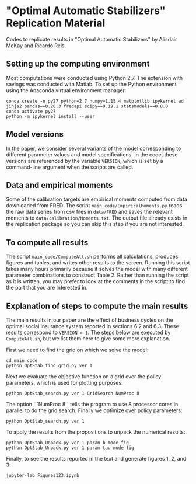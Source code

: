 # "Optimal Automatic Stabilizers" Replication Material

Codes to replicate results in "Optimal Automatic Stabilizers" by Alisdair McKay and Ricardo Reis.

## Setting up the computing environment

Most computations were conducted using Python 2.7.  The extension with savings was conducted with Matlab.  To set up the Python environment using the Anaconda virtual environment manager:
```
conda create -n py27 python=2.7 numpy=1.15.4 matplotlib ipykernel ad  jinja2 pandas==0.20.3 fredapi scipy==0.19.1 statsmodels==0.8.0
conda activate py27
python -m ipykernel install --user
```

## Model versions

In the paper, we consider several variants of the model corresponding to different parameter values and model specifications.  In the code, these versions are referenced by the variable `VERSION`, which is set by a command-line argument when the scripts are called.

## Data and empirical moments

Some of the calibration targets are empirical moments computed from data downloaded from FRED. The script
`main_code/EmpiricalMoments.py` reads the raw data series from csv files in `data/FRED` and saves the relevant moments to
`data/calibration/Moments.txt`.  The output file already exists in the replication package so you can skip this
step if you are not interested.


## To compute all results

The script `main_code/ComputeAll.sh` performs all calculations, produces figures and tables, and writes other results
to the screen.  Running this script takes many hours primarily because it solves the model with many different
parameter combinations to construct Table 2. Rather than running the script as it is written, you may prefer to look at the comments in the script to find the part that you are interested in.

## Explanation of steps to compute the main results

The main results in our paper are the effect of business cycles on the optimal social insurance system reported in sections 6.2 and 6.3.  These results correspond to `VERSION = 1`.  The steps below are executed by `ComputeAll.sh`, but we list them here to give some more explanation.

First we need to find the grid on which we solve the model:
```
cd main_code
python OptStab_find_grid.py ver 1
```
Next we evaluate the objective function on a grid over the policy parameters, which is used for plotting purposes:
```
python OptStab_search.py ver 1 GridSearch NumProc 8
```
The option ```NumProc 8`` tells the program to use 8 processor cores in parallel to do the grid search. Finally we optimize over policy parameters:
```
python OptStab_search.py ver 1
```
To apply the results from the propositions to unpack the numerical results:
```
python OptStab_Unpack.py ver 1 param b mode fig
python OptStab_Unpack.py ver 1 param tau mode fig
```
Finally, to see the results reported in the text and generate figures 1, 2, and 3:
```
jupyter-lab Figures123.ipynb
```
